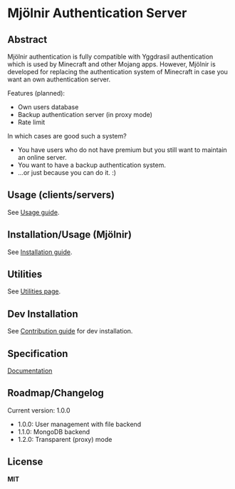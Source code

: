 Mjölnir Authentication Server
=============================

Abstract
--------

Mjölnir authentication is fully compatible with Yggdrasil authentication which is used by Minecraft and other Mojang apps.
However, Mjölnir is developed for replacing the authentication system of Minecraft in case you want an own authentication server.

Features (planned):

- Own users database
- Backup authentication server (in proxy mode)
- Rate limit

In which cases are good such a system?

- You have users who do not have premium but you still want to maintain an online server.
- You want to have a backup authentication system.
- ...or just because you can do it. :)


Usage (clients/servers)
------------------------------

See [Usage guide](docs/Usage.md).

Installation/Usage (Mjölnir)
----------------------

See [Installation guide](docs/Installation.md).

Utilities
---------

See [Utilities page](docs/Utilities.md).

Dev Installation
----------------

See [Contribution guide](CONTRIBUTION.md) for dev installation.
    
Specification
-------------

[Documentation](http://wiki.vg/Authentication)

Roadmap/Changelog
-----------------

Current version: 1.0.0

* 1.0.0: User management with file backend
* 1.1.0: MongoDB backend
* 1.2.0: Transparent (proxy) mode

License
-------

**MIT**
